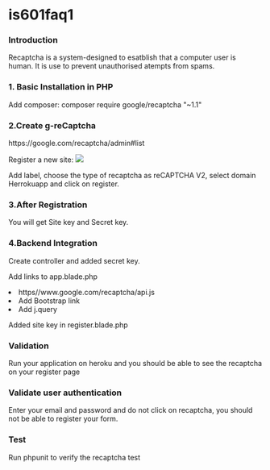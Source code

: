 # is601faq1
<h3>Introduction</h3>
<p> Recaptcha is a system-designed to esatblish that a computer user is human.
It is use to prevent unauthorised atempts from spams.</p>

<h3>1. Basic Installation in PHP</h3>
<p>Add composer: composer require google/recaptcha "~1.1"</p>

<h3>2.Create g-reCaptcha</h3>
<p>https://google.com/recaptcha/admin#list</p>
<p>Register a new site:
<image src=file:///home/malvi/Downloads/recaptcha1.PNG></p>
<p>Add label, choose the type of recaptcha as reCAPTCHA V2, select domain Herrokuapp and click on register.</p>

<h3>3.After Registration</h3>
<p>You will get Site key and Secret key.</p>

<h3>4.Backend Integration</h3>
<p> Create controller and added secret key.</p>
<p>Add links to app.blade.php</p>
<li>https//www.google.com/recaptcha/api.js
</li>
<li>Add Bootstrap link</li>
<li>Add j.query</li>

<p><Add verification form for reCaptcha</p>
<p>Added site key in register.blade.php</p>

<h3>Validation</h3>
<p>Run your application on heroku and you should be able to see the recaptcha on your register page</p>

<h3>Validate user authentication</h3>
<p>Enter your email and password and do not click on recaptcha, you should not be able to register your form.</p>

<h3>Test</h3>
<p>Run phpunit to verify the recaptcha test </p>
